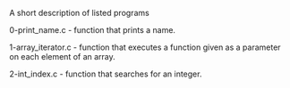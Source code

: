 A short description of listed programs

0-print_name.c -  function that prints a name.

1-array_iterator.c - function that executes a function given as a parameter on each element of an array.

2-int_index.c - function that searches for an integer.



